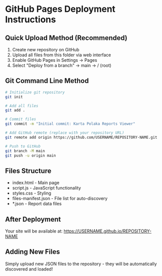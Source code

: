# GitHub Pages Deployment Instructions

## Quick Upload Method (Recommended)
1. Create new repository on GitHub
2. Upload all files from this folder via web interface
3. Enable GitHub Pages in Settings → Pages
4. Select "Deploy from a branch" → main → / (root)

## Git Command Line Method
```bash
# Initialize git repository
git init

# Add all files
git add .

# Commit files
git commit -m "Initial commit: Karta Polaka Reports Viewer"

# Add GitHub remote (replace with your repository URL)
git remote add origin https://github.com/USERNAME/REPOSITORY-NAME.git

# Push to GitHub
git branch -M main
git push -u origin main
```

## Files Structure
- index.html - Main page
- script.js - JavaScript functionality  
- styles.css - Styling
- files-manifest.json - File list for auto-discovery
- *.json - Report data files

## After Deployment
Your site will be available at:
https://USERNAME.github.io/REPOSITORY-NAME

## Adding New Files
Simply upload new JSON files to the repository - they will be automatically discovered and loaded!
